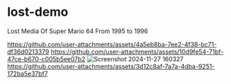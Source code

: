 # lost-demo
Lost Media Of Super Mario 64 From 1995 to 1996

https://github.com/user-attachments/assets/4a5eb8ba-7ee2-4f38-bc71-df36d0213379
https://github.com/user-attachments/assets/10d9fe54-71bf-47ce-b670-c005b5ee07b2
![Screenshot 2024-11-27 160327](https://github.com/user-attachments/assets/fa49efc7-1ec4-40a7-8118-191876ababcc)
https://github.com/user-attachments/assets/3d12c8af-7a7a-4dba-9251-172ba5e37bf7

